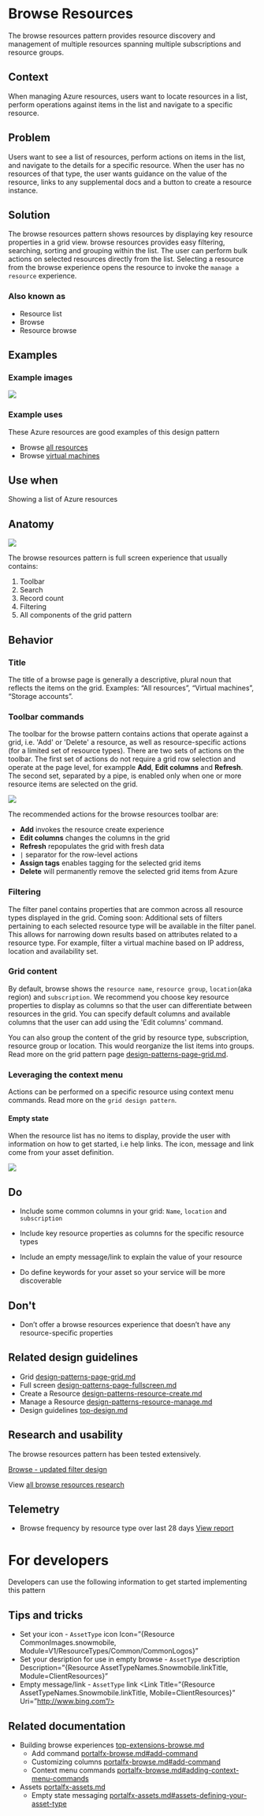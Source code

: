 ﻿# Browse Resources
The browse resources pattern provides resource discovery and management of multiple resources spanning multiple subscriptions and resource groups.

<a name="context"></a>
## Context
When managing Azure resources, users want to locate resources in a list, perform operations against items in the list and navigate to a specific resource.

<a name="problem"></a>
## Problem
Users want to see a list of resources, perform actions on items in the list, and navigate to the details for a specific resource.  When the user has no resources of that type, the user wants guidance on the value of the resource, links to any supplemental docs and a button to create a resource instance.

<a name="solution"></a>
## Solution
The browse resources pattern shows resources by displaying key resource properties in a grid view. browse resources provides easy filtering, searching, sorting and grouping within the list. The user can perform bulk actions on selected resources directly from the list. Selecting a resource from the browse experience opens the resource to invoke the `manage a resource` experience.


<a name="solution-also-known-as"></a>
### Also known as

-   Resource list
-   Browse
-   Resource browse
  
<a name="examples"></a>
## Examples

<a name="examples-example-images"></a>
### Example images
<div style="max-width:800px">
<img alttext="browse resources example" src="../media/design-patterns-resource-browse/resource-browse-1.png"  />
</div>

<a name="examples-example-uses"></a>
### Example uses
These Azure resources are good examples of this design pattern 

<ul>
<li>Browse <a href="https://rc.portal.azure.com/#blade/HubsExtension/ArtBrowseBlade/resourceType/Microsoft.Resources%2Fresources" target="_blank">all resources</a></li>
<li>Browse <a href="https://rc.portal.azure.com/#blade/HubsExtension/Resources/resourceType/Microsoft.Compute%2FVirtualMachines" target="_blank">virtual machines</a></li>
</ul>

<a name="use-when"></a>
## Use when
Showing a list of Azure resources

<a name="anatomy"></a>
## Anatomy
<!-- TODO UX get latest screenshot, ensure it has all elements of anatomy -->
<div style="max-width:800px">
<img alttext="browse resources anatomy" src="../media/design-patterns-resource-browse/resource-browse-anatomy.png"/>
</div>

The browse resources pattern is full screen experience that usually contains:
1. Toolbar
2. Search
3. Record count
4. Filtering
5. All components of the grid pattern 

<a name="behavior"></a>
## Behavior

<a name="behavior-title"></a>
### Title
The title of a browse page is generally a descriptive, plural noun that reflects the items on the grid. Examples: “All resources”, “Virtual machines”, “Storage accounts”.

<a name="behavior-toolbar-commands"></a>
### Toolbar commands
The toolbar for the browse pattern contains actions that operate against a grid, i.e. 'Add' or 'Delete' a resource, as well as resource-specific actions (for a limited set of resource types). 
There are two sets of actions on the toolbar. The first set of actions do not require a grid row selection and operate at the page level, for exampple **Add**, **Edit columns** and **Refresh**. The second set, separated by a pipe, is enabled only when one or more resource items are selected on the grid. 

<div style="max-width:800px">
<img alttext="browse resources toolbar" src="../media/design-patterns-resource-browse/resource-browse-toolbar.png"/>

The recommended actions for the browse resources toolbar are:
* **Add** invokes the resource create experience
* **Edit columns** changes the columns in the grid
* **Refresh** repopulates the grid with fresh data
* `|` separator for the row-level actions
* **Assign tags** enables tagging for the selected grid items
* **Delete** will permanently remove the selected grid items from Azure

<a name="behavior-filtering"></a>
### Filtering
The filter panel contains properties that are common across all resource types displayed in the grid.
Coming soon: Additional sets of filters pertaining to each selected resource type will be available in the filter panel. This allows for narrowing down results based on attributes related to a resource type. For example, filter a virtual machine based on IP address, location and availability set.

<a name="behavior-grid-content"></a>
### Grid content
By default, browse shows the `resource name`, `resource group`, `location`(aka region) and `subscription`. We recommend you choose key resource properties to display as columns so that the user can differentiate between resources in the grid. You can specify default columns and available columns that the user can add using the 'Edit columns' command. 

You can also group the content of the grid by resource type, subscription, resource group or location. This would reorganize the list items into groups. Read more on the grid pattern page [design-patterns-page-grid.md](design-patterns-page-grid.md).

<a name="behavior-leveraging-the-context-menu"></a>
### Leveraging the context menu
Actions can be performed on a specific resource using context menu commands. Read more on the `grid design pattern`.

<a name="behavior-leveraging-the-context-menu-empty-state"></a>
#### Empty state
When the resource list has no items to display, provide the user with information on how to get started, i.e help links. The icon, message and link come from your asset definition.
<div style="max-width:800px">
<img alttext="Empty state" src="../media/design-patterns-resource-browse/resource-browse-NoResources.png"/>

<a name="do"></a>
## Do
<!-- TODO UX verify whether Name is a good column header -->
- Include some common columns in your grid: `Name`, `location` and `subscription`

- Include key resource properties as columns for the specific resource types

- Include an empty message/link to explain the value of your resource

- Do define keywords for your asset so your service will be more discoverable  


<a name="don-t"></a>
## Don&#39;t

- Don’t offer a browse resources experience that doesn’t have any resource-specific properties    

<a name="related-design-guidelines"></a>
## Related design guidelines

* Grid [design-patterns-page-grid.md](design-patterns-page-grid.md)
* Full screen [design-patterns-page-fullscreen.md](design-patterns-page-fullscreen.md)
* Create a Resource [design-patterns-resource-create.md](design-patterns-resource-create.md)
* Manage a Resource [design-patterns-resource-manage.md](design-patterns-resource-manage.md)
* Design guidelines [top-design.md](top-design.md)

<a name="research-and-usability"></a>
## Research and usability
The browse resources pattern has been tested extensively.

[Browse - updated filter design](https://hits.microsoft.com/study/6009787)

View [all browse resources research](https://hits.microsoft.com/search?q=browse%20filter&filter=entityType%20!%3D%20Resource__entityType!%3DStudy%20Observation&inField=Id,Title,Summary,CreatedBy,UpdatedBy,EntityType,StudySummaries,StudyTitles,QuestionSummaries,QuestionTitles,InsightSummaries,InsightTitles,RecommendationSummaries,RecommendationTitles,CollectionSummaries,CollectionTitles,SupplementalContents,PointOfContact,Researchers,Teams,Methods,TaggedProducts,Products,UserTypes,ResearchPrograms,MarketSegments,TaggedFormFactors,FormFactors,ResearchAreas,Topics,RecommendationType,Industries,ResearchGroup)

<a name="telemetry"></a>
## Telemetry

* Browse frequency by resource type over last 28 days [View report](https://aka.ms/portalfx/fundamentals/browsetelemetry)

<a name="for-developers"></a>
# For developers
Developers can use the following information to get started implementing this pattern

<a name="for-developers-tips-and-tricks"></a>
## Tips and tricks

* Set your icon - `AssetType` icon Icon=”{Resource CommonImages.snowmobile, Module=V1/ResourceTypes/Common/CommonLogos}”
* Set your desription for use in empty browse - `AssetType` description Description=”{Resource AssetTypeNames.Snowmobile.linkTitle, Module=ClientResources}”
* Empty message/link - `AssetType` link <Link Title=”{Resource AssetTypeNames.Snowmobile.linkTitle, Mobile=ClientResources}” Uri=”http://www.bing.com”/>


<a name="for-developers-related-documentation"></a>
## Related documentation

<!-- TODO Fixup links when new browse publishes -->
* Building browse experiences [top-extensions-browse.md](top-extensions-browse.md)
    * Add command [portalfx-browse.md#add-command](portalfx-browse.md#add-command)
    * Customizing columns [portalfx-browse.md#add-command](portalfx-browse.md#add-command)
    * Context menu commands [portalfx-browse.md#adding-context-menu-commands](portalfx-browse.md#adding-context-menu-commands)
* Assets [portalfx-assets.md](portalfx-assets.md)
    * Empty state messaging [portalfx-assets.md#assets-defining-your-asset-type](portalfx-assets.md#assets-defining-your-asset-type)


